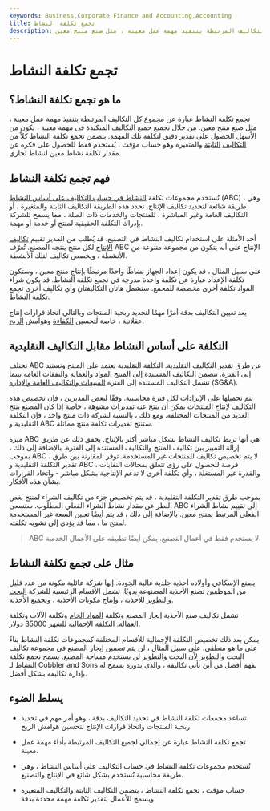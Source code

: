 ```yaml
---
keywords: Business,Corporate Finance and Accounting,Accounting
title: تجمع تكلفة النشاط
description: تجمع تكلفة النشاط عبارة عن مجموع كل التكاليف المرتبطة بتنفيذ مهمة عمل معينة ، مثل صنع منتج معين.
---
```


# تجمع تكلفة النشاط
## ما هو تجمع تكلفة النشاط؟

تجمع تكلفة النشاط عبارة عن مجموع كل التكاليف المرتبطة بتنفيذ مهمة عمل معينة ، مثل صنع منتج معين. من خلال تجميع جميع التكاليف المتكبدة في مهمة معينة ، يكون من الأسهل الحصول على تقدير دقيق لتكلفة تلك المهمة. يتضمن تجمع تكلفة النشاط كلاً من [التكاليف](/variablecost) [الثابتة](/fixedcost) والمتغيرة وهو حساب مؤقت ، يُستخدم فقط للحصول على فكرة عن مقدار تكلفة نشاط معين لنشاط تجاري.

## فهم تجمع تكلفة النشاط

تُستخدم مجموعات تكلفة [النشاط في حساب التكاليف على أساس النشاط](/abc) (ABC) ، وهي طريقة شائعة لتحديد تكاليف الإنتاج. تحدد هذه الطريقة التكاليف الثابتة والمتغيرة ، أو التكاليف العامة وغير المباشرة ، للمنتجات والخدمات ذات الصلة ، مما يسمح للشركة بإدراك التكلفة الحقيقية لمنتج أو خدمة أو مهمة.

أحد الأمثلة على استخدام تكاليف النشاط في التصنيع. قد يُطلب من المدير تقييم [تكاليف الإنتاج](/production-cost) لكل منتج ينتجه المصنع. تُعرّف ABC الإنتاج على أنه يتكون من مجموعة متنوعة من الأنشطة ، ويخصص تكاليف لتلك الأنشطة.

على سبيل المثال ، قد يكون إعداد الجهاز نشاطًا واحدًا مرتبطًا بإنتاج منتج معين ، وستكون تكلفة الإعداد عبارة عن تكلفة واحدة مدرجة في تجمع تكلفة النشاط. قد يكون شراء المواد تكلفة أخرى مخصصة للمجمع. ستشمل هاتان التكاليفتان وأي تكاليف أخرى تجمع تكلفة النشاط.

يعد تعيين التكاليف بدقة أمرًا مهمًا لتحديد ربحية المنتجات وبالتالي اتخاذ قرارات إنتاج عقلانية ، خاصة لتحسين [الكفاءة](/efficiency) وهوامش [الربح](/profitmargin).

## التكلفة على أساس النشاط مقابل التكاليف التقليدية

تختلف ABC عن طرق تقدير التكاليف التقليدية. التكلفة التقليدية تعتمد على المنتج وتستند إلى الفترة. تتضمن التكاليف المستندة إلى المنتج المواد والعمالة والنفقات العامة بينما تشمل التكاليف المستندة إلى الفترة [المبيعات والتكاليف العامة والإدارة](/sga) (SG&A).

يتم تحميلها على الإيرادات لكل فترة محاسبية. وفقًا لبعض المديرين ، فإن تخصيص هذه التكاليف لإنتاج المنتجات يمكن أن ينتج عنه تقديرات مشوهة ، خاصة إذا كان المصنع ينتج العديد من المنتجات المختلفة. ومع ذلك ، بالنسبة لشركة ذات منتج واحد ، فإن التكلفة التقليدية و ABC ستنتج تقديرات تكلفة منتج مماثلة.

ميزة ABC هي أنها تربط تكاليف النشاط بشكل مباشر أكثر بالإنتاج. يحقق ذلك عن طريق إزالة التمييز بين تكاليف المنتج والتكاليف المستندة إلى الفترة. بالإضافة إلى ذلك ، بموجب ABC ، لا يتم تخصيص تكاليف للمنتجات غير المستخدمة. توفر المقارنة بين طرق تقدير التكلفة التقليدية و ABC فرصة للحصول على رؤى تتعلق بمجالات النفايات ، والقدرة غير المستغلة ، وأي تكلفة أخرى لا تدعم الإنتاجية بشكل مباشر - واتخاذ القرارات بشأن هذه الأفكار.

بموجب طرق تقدير التكلفة التقليدية ، قد يتم تخصيص جزء من تكاليف الشراء لمنتج بغض النظر عن مقدار نشاط الشراء الفعلي المطلوب. ستسعى ABC إلى تقييم نشاط الشراء الفعلي المرتبط بمنتج معين. بالإضافة إلى ذلك ، قد يتم أيضًا تعيين السعة غير المستخدمة لمنتج ما ، مما قد يؤدي إلى تشويه تكلفته.

> ABC لا يستخدم فقط في أعمال التصنيع. يمكن أيضًا تطبيقه على الأعمال الخدمية.

>

## مثال على تجمع تكلفة النشاط

يصنع الإسكافي وأولاده أحذية جلدية عالية الجودة. إنها شركة عائلية مكونة من عدد قليل من الموظفين تصنع الأحذية المصنوعة يدويًا. تشمل الأقسام الرئيسية للشركة [البحث والتطوير](/randd) للأحذية ، وإنتاج مكونات الأحذية ، وتجميع الأحذية.

تشمل تكاليف صنع الأحذية إيجار المصنع وتكلفة [المواد الخام](/rawmaterials) وتكلفة الآلات وتكلفة العمالة. التكلفة الإجمالية للشهر 35000 دولار.

يمكن بعد ذلك تخصيص التكلفة الإجمالية للأقسام المختلفة كمجموعات تكلفة النشاط بناءً على ما هو منطقي. على سبيل المثال ، لن يتم تضمين إيجار المصنع في مجموعة تكاليف البحث والتطوير لأن البحث والتطوير لن يستخدم مساحة المصنع. يسمح تجمع تكلفة النشاط لـ Cobbler and Sons بفهم أفضل من أين تأتي تكاليفه ، والذي بدوره يسمح له بإدارة تكاليفه بشكل أفضل.

## يسلط الضوء

- تساعد مجمعات تكلفة النشاط في تحديد التكاليف بدقة ، وهو أمر مهم في تحديد ربحية المنتجات واتخاذ قرارات الإنتاج لتحسين هوامش الربح.

- تجمع تكلفة النشاط عبارة عن إجمالي لجميع التكاليف المرتبطة بأداء مهمة عمل معينة.

- تُستخدم مجموعات تكلفة النشاط في حساب التكاليف على أساس النشاط ، وهي طريقة محاسبية تُستخدم بشكل شائع في الإنتاج والتصنيع.

- حساب مؤقت ، تجمع تكلفة النشاط ، يتضمن التكاليف الثابتة والتكاليف المتغيرة ويسمح للأعمال بتقدير تكلفة مهمة محددة بدقة.

